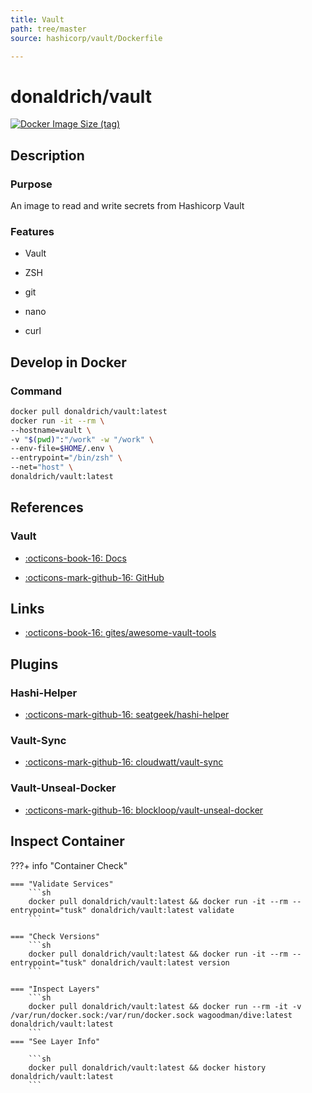 ```yaml
---
title: Vault
path: tree/master
source: hashicorp/vault/Dockerfile

---
```



# donaldrich/vault

[![Docker Image Size (tag)](https://img.shields.io/docker/image-size/donaldrich/vault/latest?color=blue&label=size&logo=docker&style=flat-square)](https://hub.docker.com/r/donaldrich/vault/latest)

## Description

### Purpose

An image to read and write secrets from Hashicorp Vault

### Features

- Vault

- ZSH

- git

- nano

- curl

## Develop in Docker

### Command

```sh
docker pull donaldrich/vault:latest
docker run -it --rm \
--hostname=vault \
-v "$(pwd)":"/work" -w "/work" \
--env-file=$HOME/.env \
--entrypoint="/bin/zsh" \
--net="host" \
donaldrich/vault:latest
```

## References

### Vault

- [:octicons-book-16: Docs](https://www.vaultproject.io)

- [:octicons-mark-github-16: GitHub](https://github.com/hashicorp/vault)
## Links

- [:octicons-book-16: gites/awesome-vault-tools](https://github.com/gites/awesome-vault-tools)

## Plugins

### Hashi-Helper

- [:octicons-mark-github-16: seatgeek/hashi-helper](https://github.com/seatgeek/hashi-helper)

### Vault-Sync

- [:octicons-mark-github-16: cloudwatt/vault-sync](https://github.com/cloudwatt/vault-sync)

### Vault-Unseal-Docker

- [:octicons-mark-github-16: blockloop/vault-unseal-docker](https://github.com/blockloop/vault-unseal-docker)

## Inspect Container

???+ info "Container Check"

    === "Validate Services"
        ```sh
        docker pull donaldrich/vault:latest && docker run -it --rm --entrypoint="tusk" donaldrich/vault:latest validate
        ```

    === "Check Versions"
        ```sh
        docker pull donaldrich/vault:latest && docker run -it --rm --entrypoint="tusk" donaldrich/vault:latest version
        ```

    === "Inspect Layers"
        ```sh
        docker pull donaldrich/vault:latest && docker run --rm -it -v /var/run/docker.sock:/var/run/docker.sock wagoodman/dive:latest donaldrich/vault:latest
        ```
    === "See Layer Info"

        ```sh
        docker pull donaldrich/vault:latest && docker history donaldrich/vault:latest
        ```
